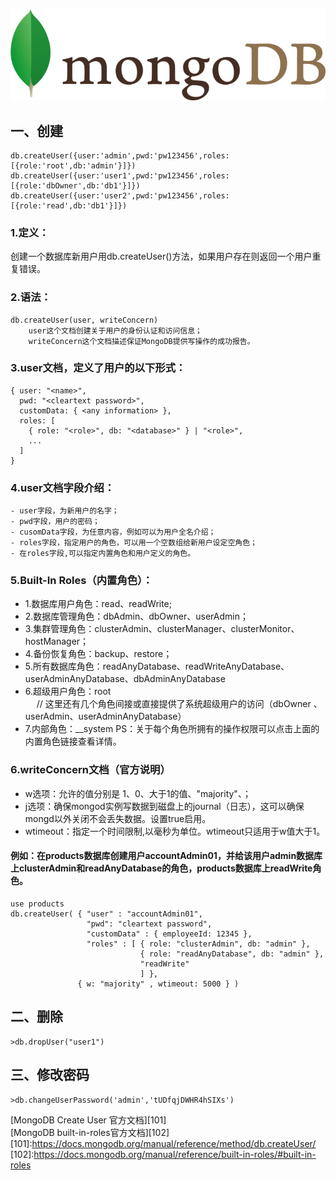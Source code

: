 <!--
author: yanliang.zhao
head: http://blog.itttl.com/logo_miao.png
date: 2016-01-04
title: MongoDB 用户的创建、删除、密码修改，角色分配 
tags: MongoDB role,MongoDB创建用户
category: MongoDB
status: publist
summary: MongoDB 用户的创建、删除、密码修改，角色分配
-->

![mongodb-logo](./img/mongodb-logo.png)

## 一、创建
```
db.createUser({user:'admin',pwd:'pw123456',roles:[{role:'root',db:'admin'}]})  
db.createUser({user:'user1',pwd:'pw123456',roles:[{role:'dbOwner',db:'db1'}]})
db.createUser({user:'user2',pwd:'pw123456',roles:[{role:'read',db:'db1'}]})
```
### 1.定义：
创建一个数据库新用户用db.createUser()方法，如果用户存在则返回一个用户重复错误。

### 2.语法：
```
db.createUser(user, writeConcern)
    user这个文档创建关于用户的身份认证和访问信息；
    writeConcern这个文档描述保证MongoDB提供写操作的成功报告。
```
### 3.user文档，定义了用户的以下形式：
```
{ user: "<name>",
  pwd: "<cleartext password>",
  customData: { <any information> },
  roles: [
    { role: "<role>", db: "<database>" } | "<role>",
    ...
  ]
}
```
### 4.user文档字段介绍：
    - user字段，为新用户的名字；
    - pwd字段，用户的密码；
    - cusomData字段，为任意内容，例如可以为用户全名介绍；
    - roles字段，指定用户的角色，可以用一个空数组给新用户设定空角色；
    - 在roles字段,可以指定内置角色和用户定义的角色。

### 5.Built-In Roles（内置角色）：
   - 1.数据库用户角色：read、readWrite;
   - 2.数据库管理角色：dbAdmin、dbOwner、userAdmin；
   - 3.集群管理角色：clusterAdmin、clusterManager、clusterMonitor、hostManager；
   - 4.备份恢复角色：backup、restore；
   - 5.所有数据库角色：readAnyDatabase、readWriteAnyDatabase、userAdminAnyDatabase、dbAdminAnyDatabase
   - 6.超级用户角色：root  
　 // 这里还有几个角色间接或直接提供了系统超级用户的访问（dbOwner 、userAdmin、userAdminAnyDatabase）
   - 7.内部角色：__system
   PS：关于每个角色所拥有的操作权限可以点击上面的内置角色链接查看详情。

### 6.writeConcern文档（官方说明）
   - w选项：允许的值分别是 1、0、大于1的值、"majority"、<tag set>；
   - j选项：确保mongod实例写数据到磁盘上的journal（日志），这可以确保mongd以外关闭不会丢失数据。设置true启用。
   - wtimeout：指定一个时间限制,以毫秒为单位。wtimeout只适用于w值大于1。

#### 例如：在products数据库创建用户accountAdmin01，并给该用户admin数据库上clusterAdmin和readAnyDatabase的角色，products数据库上readWrite角色。
```
use products
db.createUser( { "user" : "accountAdmin01",
                 "pwd": "cleartext password",
                 "customData" : { employeeId: 12345 },
                 "roles" : [ { role: "clusterAdmin", db: "admin" },
                             { role: "readAnyDatabase", db: "admin" },
                             "readWrite"
                             ] },
               { w: "majority" , wtimeout: 5000 } )
```
## 二、删除
```
>db.dropUser("user1")
```
## 三、修改密码
```
>db.changeUserPassword('admin','tUDfqjDWHR4hSIXs')
```

[MongoDB Create User 官方文档][101]  
[MongoDB built-in-roles官方文档][102]  
[101]:https://docs.mongodb.org/manual/reference/method/db.createUser/
[102]:https://docs.mongodb.org/manual/reference/built-in-roles/#built-in-roles
